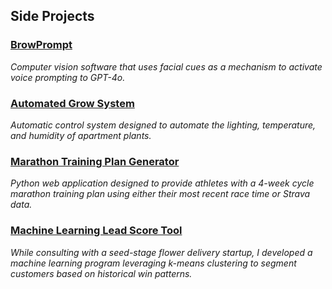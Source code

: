 ## Side Projects

### [__BrowPrompt__](https://kevjen37.github.io/VisionGPT.html)
*Computer vision software that uses facial cues as a mechanism to activate voice prompting to GPT-4o.*

### [__Automated Grow System__](https://kevjen37.github.io/growsystem.html)
*Automatic control system designed to automate the lighting, temperature, and humidity of apartment plants.*

### [__Marathon Training Plan Generator__](https://kevjen37.github.io/runningapp.html)
*Python web application designed to provide athletes with a 4-week cycle marathon training plan using either their most recent race time or Strava data.*

### [__Machine Learning Lead Score Tool__](https://kevjen37.github.io/LeadScoreML.html)
*While consulting with a seed-stage flower delivery startup, I developed a machine learning program leveraging k-means clustering to segment customers based on historical win patterns.*
